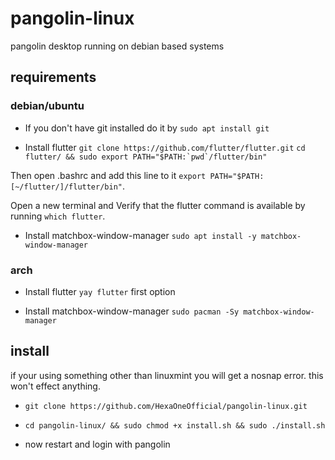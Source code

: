 # pangolin-linux
pangolin desktop running on debian based systems

## requirements

### debian/ubuntu

- If you don't have git installed do it by ```sudo apt install git```

- Install flutter
```git clone https://github.com/flutter/flutter.git```
```cd flutter/ && sudo export PATH="$PATH:`pwd`/flutter/bin"```

Then open .bashrc and add this line to it
```export PATH="$PATH:[~/flutter/]/flutter/bin"```.

Open a new terminal and Verify that the flutter command is available by running
```which flutter```.

- Install matchbox-window-manager
```sudo apt install -y matchbox-window-manager```

### arch

- Install flutter 
```yay flutter``` first option

- Install matchbox-window-manager
```sudo pacman -Sy matchbox-window-manager```

## install

if your using something other than linuxmint you will get a nosnap error. this won't effect anything.

- ```git clone https://github.com/HexaOneOfficial/pangolin-linux.git```

- ```cd pangolin-linux/ && sudo chmod +x install.sh && sudo ./install.sh```

- now restart and login with pangolin
